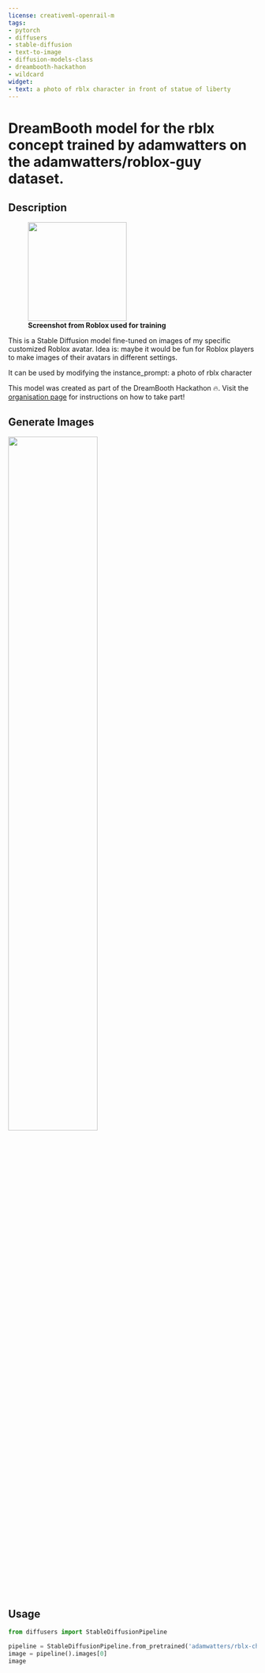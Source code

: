 ```yaml
---
license: creativeml-openrail-m
tags:
- pytorch
- diffusers
- stable-diffusion
- text-to-image
- diffusion-models-class
- dreambooth-hackathon
- wildcard
widget:
- text: a photo of rblx character in front of statue of liberty
---
```


# DreamBooth model for the rblx concept trained by adamwatters on the adamwatters/roblox-guy dataset.

## Description

<figure>
<img src=https://datasets-server.huggingface.co/assets/adamwatters/roblox-guy/--/adamwatters--roblox-guy/train/7/image/image.jpg width=200px height=200px>
<figcaption align = "left"><b>Screenshot from Roblox used for training</b></figcaption>
</figure>

This is a Stable Diffusion model fine-tuned on images of my specific customized Roblox avatar. Idea is: maybe it would be fun for Roblox players to make images of their avatars in different settings.

It can be used by modifying the instance_prompt: a photo of rblx character

This model was created as part of the DreamBooth Hackathon 🔥. Visit the [organisation page](https://huggingface.co/dreambooth-hackathon) for instructions on how to take part!

## Generate Images
<img src=https://huggingface.co/datasets/adamwatters/hosted-images/resolve/main/roblox-guy-grid.jpeg width=60%>

## Usage

```python
from diffusers import StableDiffusionPipeline

pipeline = StableDiffusionPipeline.from_pretrained('adamwatters/rblx-character')
image = pipeline().images[0]
image
```
